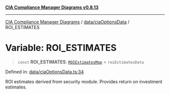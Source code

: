 [**CIA Compliance Manager Diagrams v0.8.13**](../../../README.md)

***

[CIA Compliance Manager Diagrams](../../../modules.md) / [data/ciaOptionsData](../README.md) / ROI\_ESTIMATES

# Variable: ROI\_ESTIMATES

> `const` **ROI\_ESTIMATES**: [`ROIEstimatesMap`](../../../types/interfaces/ROIEstimatesMap.md) = `roiEstimatesData`

Defined in: [data/ciaOptionsData.ts:34](https://github.com/Hack23/cia-compliance-manager/blob/2f6ce8651c6fa9a0d9c8860576f0ee67ef038efd/src/data/ciaOptionsData.ts#L34)

ROI estimates derived from security module.
Provides return on investment estimates.
